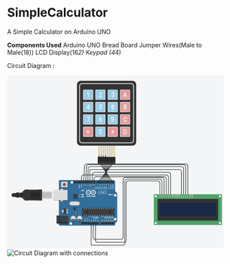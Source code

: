 # SimpleCalculator
A Simple Calculator on Arduino UNO

**Components Used**
  Arduino UNO
  Bread Board
  Jumper Wires(Male to Male(18))
  LCD Display(16*2)
  Keypad (4*4)

Circuit Diagram :


![Circuit Diagram (Tinker CAD)](https://github.com/anuragak021/SimpleCalculator/blob/main/Screenshot%20from%202024-07-23%2019-53-12.png)
![Circuit Diagram with connections](https://github.com/user-attachments/assets/50e5afe9-dfcc-45e7-8aa4-fe52e1134560)
